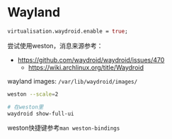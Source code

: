 # Wayland

```nix
virtualisation.waydroid.enable = true;
```

尝试使用weston，消息来源参考：

* https://github.com/waydroid/waydroid/issues/470
  * https://wiki.archlinux.org/title/Waydroid

wayland images: `/var/lib/waydroid/images/`

```bash
weston --scale=2

# 在weston里
waydroid show-full-ui
```

weston快捷键参考`man weston-bindings`
